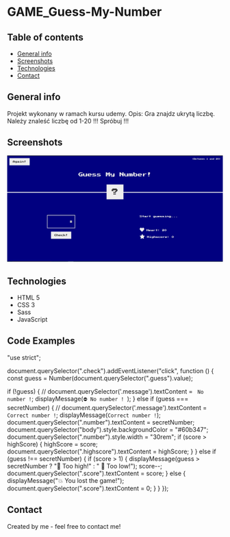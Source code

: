 # GAME_Guess-My-Number

## Table of contents
* [General info](#general-info)
* [Screenshots](#screenshots)
* [Technologies](#technologies)
* [Contact](#contact)

## General info
Projekt wykonany w ramach kursu udemy.
Opis: Gra znajdz ukrytą liczbę.
Należy znaleść liczbę od 1-20 !!!
Spróbuj !!!

## Screenshots
![Example screenshot](./src/image/project_3.jpg)

## Technologies

   * HTML 5
   * CSS 3
   * Sass
   * JavaScript

## Code Examples

"use strict";

document.querySelector(".check").addEventListener("click", function () {
  const guess = Number(document.querySelector(".guess").value);

  if (!guess) {
    // document.querySelector('.message').textContent = ` No number !`;
    displayMessage(`⛔️ No number ! `);
  } else if (guess === secretNumber) {
    // document.querySelector('.message').textContent = ` Correct number !`;
    displayMessage(`Correct number !`);
    document.querySelector(".number").textContent = secretNumber;
    document.querySelector("body").style.backgroundColor = "#60b347";
    document.querySelector(".number").style.width = "30rem";
    if (score > highScore) {
      highScore = score;
      document.querySelector(".highscore").textContent = highScore;
    }
  } else if (guess !== secretNumber) {
    if (score > 1) {
      displayMessage(guess > secretNumber ? "🔺 Too high!" : " 🔻 Too low!");
      score--;
      document.querySelector(".score").textContent = score;
    } else {
      displayMessage("💥 You lost the game!");
      document.querySelector(".score").textContent = 0;
    }
  }
});


## Contact
Created by me - feel free to contact me!

